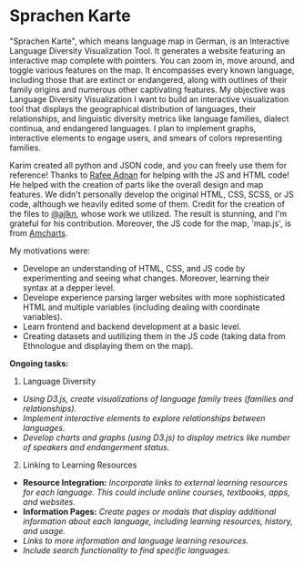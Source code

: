 # Sprachen Karte
"Sprachen Karte", which means language map in German, is an Interactive Language Diversity Visualization Tool. It generates a website featuring an interactive map complete with pointers. You can zoom in, move around, and toggle various features on the map. It encompasses every known language, including those that are extinct or endangered, along with outlines of their family origins and numerous other captivating features. My objective was Language Diversity Visualization I want to build an interactive visualization tool that displays the geographical distribution of languages, their relationships, and linguistic diversity metrics like language families, dialect continua, and endangered languages. I plan to implement graphs, interactive elements to engage users, and smears of colors representing families.

Karim created all python and JSON code, and you can freely use them for reference! Thanks to [Rafee Adnan](https://www.linkedin.com/in/radnaan/) for helping with the JS and HTML code! He helped with the creation of parts like the overall design and map features. We didn't personally develop the original HTML, CSS, SCSS, or JS code, although we heavily edited some of them.  Credit for the creation of the files to [@ajlkn](https://twitter.com/ajlkn), whose work we utilized. The result is stunning, and I'm grateful for his contribution. Moreover, the JS code for the map, 'map.js', is from [Amcharts](https://www.amcharts.com/demos/zooming-to-countries-map/).

My motivations were:
+ Develope an understanding of HTML, CSS, and JS code by experimenting and seeing what changes. Moreover, learning their syntax at a depper level.
+ Develope experience parsing larger websites with more sophisticated HTML and multiple variables (including dealing with coordinate variables).
+ Learn frontend and backend development at a basic level.
+ Creating datasets and uutilizing them in the JS code (taking data from Ethnologue and displaying them on the map).

**Ongoing tasks:**
1. Language Diversity
  - *Using D3.js, create visualizations of language family trees (families and relationships).*
  - *Implement interactive elements to explore relationships between languages.*
  - *Develop charts and graphs (using D3.js) to display metrics like number of speakers and endangerment status.*

2. Linking to Learning Resources
- **Resource Integration:** *Incorporate links to external learning resources for each language. This could include online courses, textbooks, apps, and websites.*
- **Information Pages:** *Create pages or modals that display additional information about each language, including learning resources, history, and usage.*
- *Links to more information and language learning resources.*
- *Include search functionality to find specific languages.*
